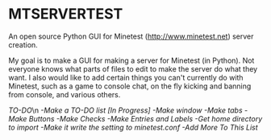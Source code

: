 # MTSERVERTEST
An open source Python GUI for Minetest (http://www.minetest.net) server creation.

My goal is to make a GUI for making a server for Minetest (in Python). Not everyone knows what parts of files to edit to make the server do what they want. I also would like to add certain things you can't currently do with Minetest, such as a game to console chat, on the fly kicking and banning from console, and various others.

*TO-DO*\n
*-Make a TO-DO list [In Progress]*
*-Make window*
*-Make tabs*
*-Make Buttons*
*-Make Checks*
*-Make Entries and Labels*
*-Get home directory to import*
*-Make it write the setting to minetest.conf*
*-Add More To This List*
